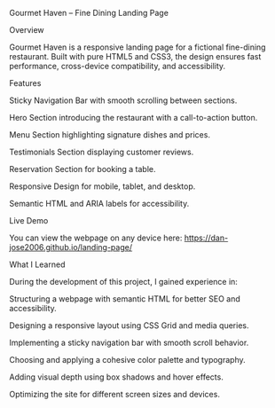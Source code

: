 Gourmet Haven – Fine Dining Landing Page

Overview

Gourmet Haven is a responsive landing page for a fictional fine-dining restaurant.
Built with pure HTML5 and CSS3, the design ensures fast performance, cross-device compatibility, and accessibility.

Features

Sticky Navigation Bar with smooth scrolling between sections.

Hero Section introducing the restaurant with a call-to-action button.

Menu Section highlighting signature dishes and prices.

Testimonials Section displaying customer reviews.

Reservation Section for booking a table.

Responsive Design for mobile, tablet, and desktop.

Semantic HTML and ARIA labels for accessibility.

Live Demo

You can view the webpage on any device here:
https://dan-jose2006.github.io/landing-page/

What I Learned

During the development of this project, I gained experience in:

Structuring a webpage with semantic HTML for better SEO and accessibility.

Designing a responsive layout using CSS Grid and media queries.

Implementing a sticky navigation bar with smooth scroll behavior.

Choosing and applying a cohesive color palette and typography.

Adding visual depth using box shadows and hover effects.

Optimizing the site for different screen sizes and devices.

